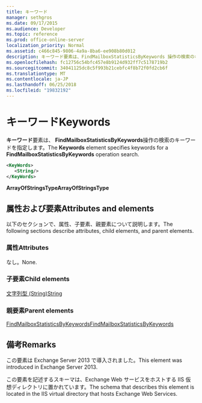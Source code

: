 ```yaml
---
title: キーワード
manager: sethgros
ms.date: 09/17/2015
ms.audience: Developer
ms.topic: reference
ms.prod: office-online-server
localization_priority: Normal
ms.assetid: c466c845-9806-4a9a-8ba6-ee908b80d012
description: キーワード要素は、FindMailboxStatisticsByKeywords 操作の検索のキーワードを指定します。
ms.openlocfilehash: fc12756c54bfc457e8b9124d932ff7c5178719b2
ms.sourcegitcommit: 34041125dc8c5f993b21cebfc4f8b72f0fd2cb6f
ms.translationtype: MT
ms.contentlocale: ja-JP
ms.lasthandoff: 06/25/2018
ms.locfileid: "19832192"
---
```

# <a name="keywords"></a><span data-ttu-id="e9baf-103">キーワード</span><span class="sxs-lookup"><span data-stu-id="e9baf-103">Keywords</span></span>

<span data-ttu-id="e9baf-104">**キーワード**要素は、 **FindMailboxStatisticsByKeywords**操作の検索のキーワードを指定します。</span><span class="sxs-lookup"><span data-stu-id="e9baf-104">The **Keywords** element specifies keywords for a **FindMailboxStatisticsByKeywords** operation search.</span></span> 
  
```XML
<KeyWords>
   <String/>
</KeyWords>
```

 <span data-ttu-id="e9baf-105">**ArrayOfStringsType**</span><span class="sxs-lookup"><span data-stu-id="e9baf-105">**ArrayOfStringsType**</span></span>
## <a name="attributes-and-elements"></a><span data-ttu-id="e9baf-106">属性および要素</span><span class="sxs-lookup"><span data-stu-id="e9baf-106">Attributes and elements</span></span>

<span data-ttu-id="e9baf-107">以下のセクションで、属性、子要素、親要素について説明します。</span><span class="sxs-lookup"><span data-stu-id="e9baf-107">The following sections describe attributes, child elements, and parent elements.</span></span>
  
### <a name="attributes"></a><span data-ttu-id="e9baf-108">属性</span><span class="sxs-lookup"><span data-stu-id="e9baf-108">Attributes</span></span>

<span data-ttu-id="e9baf-109">なし。</span><span class="sxs-lookup"><span data-stu-id="e9baf-109">None.</span></span>
  
### <a name="child-elements"></a><span data-ttu-id="e9baf-110">子要素</span><span class="sxs-lookup"><span data-stu-id="e9baf-110">Child elements</span></span>

[<span data-ttu-id="e9baf-111">文字列型 (String)</span><span class="sxs-lookup"><span data-stu-id="e9baf-111">String</span></span>](string.md)
  
### <a name="parent-elements"></a><span data-ttu-id="e9baf-112">親要素</span><span class="sxs-lookup"><span data-stu-id="e9baf-112">Parent elements</span></span>

[<span data-ttu-id="e9baf-113">FindMailboxStatisticsByKeywords</span><span class="sxs-lookup"><span data-stu-id="e9baf-113">FindMailboxStatisticsByKeywords</span></span>](findmailboxstatisticsbykeywords.md)
  
## <a name="remarks"></a><span data-ttu-id="e9baf-114">備考</span><span class="sxs-lookup"><span data-stu-id="e9baf-114">Remarks</span></span>

<span data-ttu-id="e9baf-115">この要素は Exchange Server 2013 で導入されました。</span><span class="sxs-lookup"><span data-stu-id="e9baf-115">This element was introduced in Exchange Server 2013.</span></span>
  
<span data-ttu-id="e9baf-116">この要素を記述するスキーマは、Exchange Web サービスをホストする IIS 仮想ディレクトリに置かれています。</span><span class="sxs-lookup"><span data-stu-id="e9baf-116">The schema that describes this element is located in the IIS virtual directory that hosts Exchange Web Services.</span></span>
  

